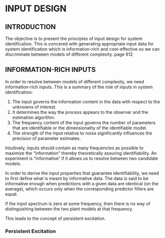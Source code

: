# INPUT DESIGN
## INTRODUCTION

The objective is to present the principles of input design for system identification.
This is concered with generating appropriate input data for system identification which
is information-rich and cost-effective so we can discriminate between models of different
complexity.
page 612

## INFORMATION-RICH INPUTS

In order to resolve between models of different complexity, we need information-rich inputs.
This is a summary of the role of inputs in system identification:

1. The input governs the information content in the data with respect to the unknowns of interest.
2. It determines the way the process appears to the observer and the estimation algorithm.
3. The frequency content of the input governs the number of parameters that are identifiable or the
dimensionality of the identifiable model.
4. The strength of the input relative to noise significantly influences the precision of parameter
estimates.

Intuitively, inputs should contain as many frequencies as possible to maximize the “information”
thereby theoretically assuring identifiability. An experiment is “informative” if it allows us to resolve
between two candidate models.

In order to derive the input properties that guarantee identifiability, we need to first define what is
meant by informative data. The data is said to be informative enough when predictions with a given
data are identical (on the average), which occurs only when the corresponding predictor filters are
equal.

If the input spectrum is zero at some frequency, then there is no way of distinguishing between
the two plant models at that frequency.

This leads to the concept of persistent excitation.

### Persistent Excitation


